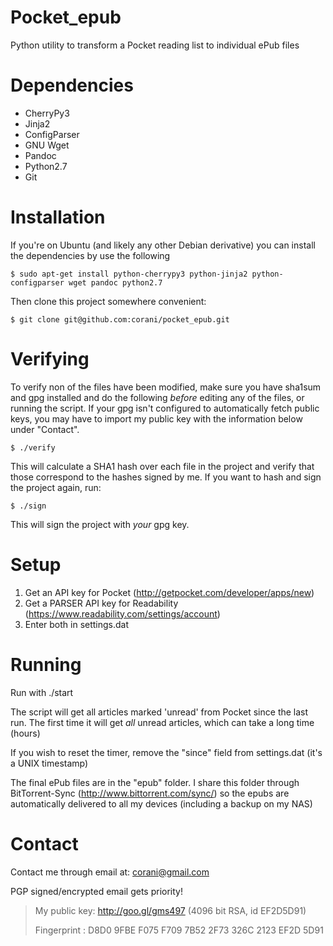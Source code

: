 Pocket_epub
===========

Python utility to transform a Pocket reading list to individual ePub files

Dependencies
============
 * CherryPy3
 * Jinja2
 * ConfigParser
 * GNU Wget
 * Pandoc
 * Python2.7
 * Git

Installation
============
If you're on Ubuntu (and likely any other Debian derivative) you can install the dependencies by use the following

    $ sudo apt-get install python-cherrypy3 python-jinja2 python-configparser wget pandoc python2.7

Then clone this project somewhere convenient:

    $ git clone git@github.com:corani/pocket_epub.git

Verifying
=========

To verify non of the files have been modified, make sure you have sha1sum and gpg installed and do the following *before* editing any of the files, or running the script. If your gpg isn't configured to automatically fetch public keys, you may have to import my public key with the information below under "Contact".

    $ ./verify

This will calculate a SHA1 hash over each file in the project and verify that those correspond to the hashes signed by me. If you want to hash and sign the project again, run:

    $ ./sign

This will sign the project with *your* gpg key.

Setup
=====

 1. Get an API key for Pocket (http://getpocket.com/developer/apps/new)
 2. Get a PARSER API key for Readability (https://www.readability.com/settings/account)
 3. Enter both in settings.dat

Running
=======

Run with ./start

The script will get all articles marked 'unread' from Pocket since the last run. The first time it will get *all* unread articles, which can take a long time (hours)

If you wish to reset the timer, remove the "since" field from settings.dat (it's a UNIX timestamp)

The final ePub files are in the "epub" folder. I share this folder through BitTorrent-Sync (http://www.bittorrent.com/sync/) so the epubs are automatically delivered to all my devices (including a backup on my NAS)

Contact
=======
Contact me through email at: corani@gmail.com

PGP signed/encrypted email gets priority!

> My public key: http://goo.gl/gms497 (4096 bit RSA, id EF2D5D91)
>
> Fingerprint  : D8D0 9FBE F075 F709 7B52  2F73 326C 2123 EF2D 5D91

